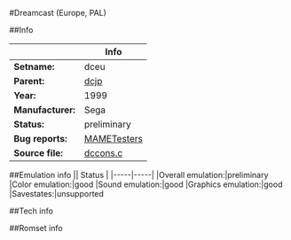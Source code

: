 #Dreamcast (Europe, PAL)

##Info

||Info|
|-----|-----|
|**Setname:**|dceu
|**Parent:**|[dcjp](dcjp.md)
|**Year:**|1999
|**Manufacturer:**|Sega
|**Status:**|preliminary
|**Bug reports:**|[MAMETesters](http://mametesters.org/view_all_set.php?type=1&temporary=y&search=dccons.c)
|**Source file:**|[dccons.c](https://github.com/mamedev/mame/blob/master/src/mess/drivers/dccons.c)

##Emulation info
|| Status |
|-----|-----|
|Overall emulation:|preliminary
|Color emulation:|good
|Sound emulation:|good
|Graphics emulation:|good
|Savestates:|unsupported

##Tech info

##Romset info

<!--- START OF EDITED COMMENT DO NOT TOUCH TEXT ABOVE-->
